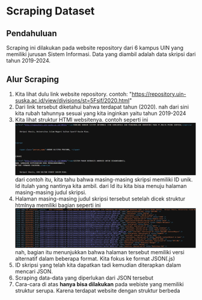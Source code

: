 # Scraping Dataset

## Pendahuluan

Scraping ini dilakukan pada website repository dari 6 kampus UIN yang memiliki jurusan Sistem Informasi. Data yang diambil adalah data skripsi dari tahun 2019-2024.   

## Alur Scraping
1. Kita lihat dulu link website repository. contoh: "https://repository.uin-suska.ac.id/view/divisions/st=5Fsif/2020.html"
2. Dari link tersebut diketahui bahwa terdapat tahun (2020). nah dari sini kita rubah tahunnya sesuai yang kita inginkan yaitu tahun 2019-2024
3. Kita lihat struktur HTMl websitenya. contoh seperti ini
<br>![alt text](https://github.com/hud4-yanto/topic-modeling-thesis/blob/main/Data%20Scraping/ss1.png) </br>
dari contoh itu, kita tahu bahwa masing-masing skripsi memiliki ID unik. Id itulah yang nantinya kita ambil. dari Id itu kita bisa menuju halaman masing-masing judul skripsi.  
4. Halaman masing-masing judul skripsi tersebut setelah dicek struktur htmlnya memiliki bagian seperti ini 
<br>![alt text](https://github.com/hud4-yanto/topic-modeling-thesis/blob/main/Data%20Scraping/ss2.png) </br>
nah, bagian itu menunjukkan bahwa halaman tersebut memiliki versi alternatif dalam beberapa format. Kita fokus ke format JSON(.js)
5. ID skripsi yang telah kita dapatkan tadi kemudian diterapkan dalam mencari JSON.  
6. Scraping data-data yang diperlukan dari JSON tersebut
7. Cara-cara di atas **hanya bisa dilakukan** pada webiste yang memiliki struktur serupa. Karena terdapat website dengan struktur berbeda
